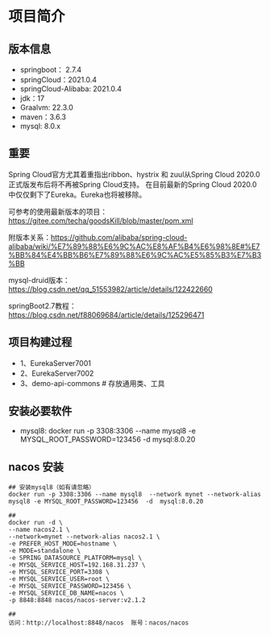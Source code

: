# 项目简介

## 版本信息
- springboot： 2.7.4
- springCloud：2021.0.4
- springCloud-Alibaba: 2021.0.4
- jdk：17
- Graalvm: 22.3.0
- maven：3.6.3
- mysql: 8.0.x

## 重要
Spring Cloud官方尤其着重指出ribbon、hystrix 和 zuul从Spring Cloud 2020.0正式版发布后将不再被Spring Cloud支持。
在目前最新的Spring Cloud 2020.0中仅仅剩下了Eureka。Eureka也将被移除。

可参考的使用最新版本的项目：https://gitee.com/techa/goodsKill/blob/master/pom.xml

附版本关系：https://github.com/alibaba/spring-cloud-alibaba/wiki/%E7%89%88%E6%9C%AC%E8%AF%B4%E6%98%8E#%E7%BB%84%E4%BB%B6%E7%89%88%E6%9C%AC%E5%85%B3%E7%B3%BB

mysql-druid版本：https://blog.csdn.net/qq_51553982/article/details/122422660

springBoot2.7教程：https://blog.csdn.net/f88069684/article/details/125296471

## 项目构建过程
- 1、EurekaServer7001
- 2、EurekaServer7002
- 3、demo-api-commons # 存放通用类、工具

## 安装必要软件
- mysql8: docker run -p 3308:3306 --name mysql8 -e MYSQL_ROOT_PASSWORD=123456  -d mysql:8.0.20

## nacos 安装
```shell
## 安装mysql8（如有请忽略）
docker run -p 3308:3306 --name mysql8  --network mynet --network-alias mysql8 -e MYSQL_ROOT_PASSWORD=123456  -d  mysql:8.0.20

##
docker run -d \
--name nacos2.1 \
--network=mynet --network-alias nacos2.1 \
-e PREFER_HOST_MODE=hostname \
-e MODE=standalone \
-e SPRING_DATASOURCE_PLATFORM=mysql \
-e MYSQL_SERVICE_HOST=192.168.31.237 \
-e MYSQL_SERVICE_PORT=3308 \
-e MYSQL_SERVICE_USER=root \
-e MYSQL_SERVICE_PASSWORD=123456 \
-e MYSQL_SERVICE_DB_NAME=nacos \
-p 8848:8848 nacos/nacos-server:v2.1.2

##
访问：http://localhost:8848/nacos  账号：nacos/nacos
```

